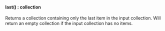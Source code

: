 #### last() : collection

Returns a collection containing only the last item in the input collection. Will return an empty collection if the input collection has no items.